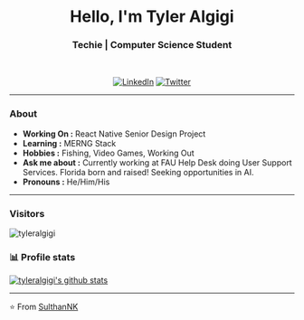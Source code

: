<h1 align="center"> Hello, I'm Tyler Algigi </h1>

<h3 align="center">  Techie | Computer Science Student </h3> <br>

<p align="center"> 
<a href="https://www.linkedin.com/in/tyler-algigi/"><img alt="LinkedIn" src="https://img.shields.io/badge/-TylerAlgigi-blue?style=flat-square&logo=Linkedin&logoColor=white&link=https://www.linkedin.com/in/tyler-algigi/"></a>
<a href="https://twitter.com/TylerAlgigi"><img alt="Twitter" src="https://img.shields.io/badge/-TylerAlgigi-1ca0f1?style=flat-square&logo=twitter&logoColor=white&link=https://twitter.com/tyler-algigi"></a>
</p>

---------------------------------------------------------------------------------------------------------------------------------------------------------------------------------
### About
-  **Working On :** React Native Senior Design Project
-  **Learning :** MERNG Stack 
-  **Hobbies :**  Fishing, Video Games, Working Out
-  **Ask me about :** Currently working at FAU Help Desk doing User Support Services. Florida born and raised! Seeking opportunities in AI.
-  **Pronouns :** He/Him/His 

---------------------------------------------------------------------------------------------------------------------------------------------------------------------------------
### Visitors 

<p align="left"> <img src="https://komarev.com/ghpvc/?username=tyleralgigi" alt="tyleralgigi" /> </p>

### 📊 Profile stats

[![tyleralgigi's github stats](https://github-readme-stats.vercel.app/api?username=tyleralgigi&show_icons=true&title_color=fff&icon_color=79ff97&text_color=9f9f9f&bg_color=151515)](https://github.com/SulthanNK/github-readme-stats)

-------------------------------------------------------------------------------------------------------------------------------------------------------------------------------

⭐️ From [SulthanNK](http://www.github.com/SulthanNK)
